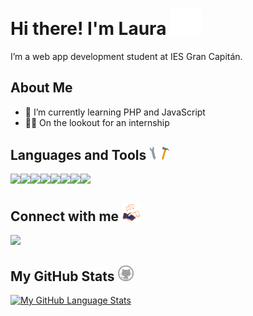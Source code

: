 
# Hi there! I'm Laura <img src = "img/hello.gif" width = 50px>
I’m a web app development student at IES Gran Capitán.

## About Me

- 🌱 I’m currently learning PHP and JavaScript
- 👩‍💻 On the lookout for an internship

## Languages and Tools <img src = "img/tools.gif" width = 32px>
<img width ='32px' src ='https://raw.githubusercontent.com/rahulbanerjee26/githubAboutMeGenerator/main/icons/html.svg'><img width ='32px' src ='https://raw.githubusercontent.com/rahulbanerjee26/githubAboutMeGenerator/main/icons/css.svg'><img width ='32px' src ='https://raw.githubusercontent.com/rahulbanerjee26/githubAboutMeGenerator/main/icons/java.svg'><img width ='32px' src ='https://raw.githubusercontent.com/rahulbanerjee26/githubAboutMeGenerator/main/icons/javascript.svg'><img width ='32px' src ='https://raw.githubusercontent.com/rahulbanerjee26/githubAboutMeGenerator/main/icons/php.svg'><img width ='32px' src ='https://raw.githubusercontent.com/rahulbanerjee26/githubAboutMeGenerator/main/icons/git.svg'><img width ='32px' src ='https://raw.githubusercontent.com/rahulbanerjee26/githubAboutMeGenerator/main/icons/mysql.svg'><img width ='32px' src ='https://raw.githubusercontent.com/rahulbanerjee26/githubAboutMeGenerator/main/icons/oracle.svg'>


## Connect with me <img src='img/connect.gif' width="30px">

<a href = 'https://www.linkedin.com/in/laura-hidalgo-rivera'> <img src="https://img.shields.io/badge/LinkedIn-0077B5?style=for-the-badge&logo=linkedin&logoColor=white"/></a> 

## My GitHub Stats <img src='img/github.png' width='25px'>

[![My GitHub Language Stats](https://github-readme-stats.vercel.app/api/top-langs/?username=navenne&langs_count=5&theme=tokyonight)]()

